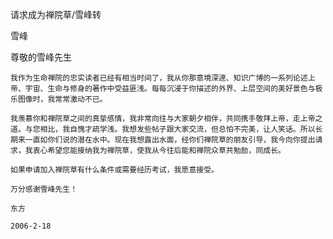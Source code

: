 请求成为禅院草/雪峰转

雪峰


尊敬的雪峰先生 

    我作为生命禅院的忠实读者已经有相当时间了，我从你那意境深邃、知识广博的一系列论述上帝、宇宙、生命与修身的著作中受益匪浅。每每沉浸于你描述的外界、上层空间的美好景色与极乐图像时，我常常激动不已。

    我羡慕你和禅院草之间的真挚感情，我非常向往与大家朝夕相伴，共同携手敬拜上帝，走上帝之道。与您相比，我自愧才疏学浅。我想发些帖子跟大家交流，但总怕不完美，让人笑话。所以长期来一直如你们说的潜在水中。现在我想露出水面，经你们禅院草的朋友引导，我今向你提出请求，我衷心希望您能接纳我为禅院草，使我从今往后能和禅院众草共勉励，同成长。

    如果申请加入禅院草有什么条件或需要经历考试，我愿意接受。 

    万分感谢雪峰先生！ 

    东方

    2006-2-18



